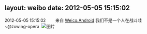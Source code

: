 layout: weibo
date: 2012-05-05 15:15:02
---
<meta name="referrer" content="no-referrer" />

2012-05-05 15:15:02  &nbsp;&nbsp;&nbsp;&nbsp;&nbsp;&nbsp; 来自 <a href="http://app.weibo.com/t/feed/l4RWD" rel="nofollow">Weico.Android</a>
我们不是一个人在战斗哇~@zxwing-opera  ​​​
![图片](https://ww3.sinaimg.cn/large/6d2a6003jw1dsngsq71m3j.jpg)

